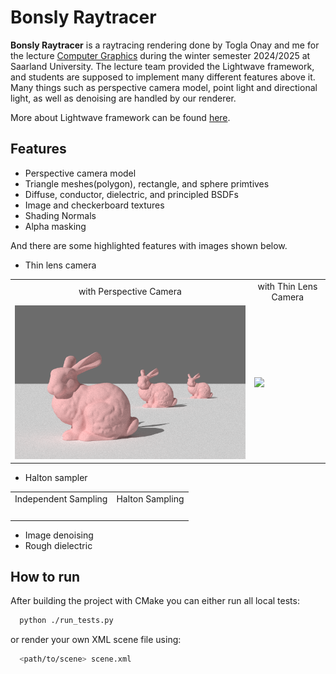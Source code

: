 # Bonsly Raytracer 
**Bonsly Raytracer** is a raytracing rendering done by Togla Onay and me for the lecture [Computer Graphics](https://graphics.cg.uni-saarland.de/courses/cg1-2024/index.html) during the winter semester 2024/2025 at Saarland University. The lecture team provided the Lightwave framework, and students are supposed to implement many different features above it. Many things such as perspective camera model, point light and directional light, as well as denoising are handled by our renderer.

More about Lightwave framework can be found [here](https://github.com/Wycole/Bonsly/blob/main/docs/README.md).

## Features
* Perspective camera model
* Triangle meshes(polygon), rectangle, and sphere primtives
* Diffuse, conductor, dielectric, and principled BSDFs
* Image and checkerboard textures
* Shading Normals
* Alpha masking

And there are some highlighted features with images shown below.
* Thin lens camera
<table>
<tr>
  <td align="center">with Perspective Camera</td>
  <td align="center">with Thin Lens Camera</td>
</tr>
<tr>
    <td><img src="features/thinlens/camera_perspective.png"</td>
    <td><img src="upload the PNG of thinlens_high_focal.ref"</td>
</tr>
</table>

* Halton sampler
<table>
<tr>
  <td align="center">Independent Sampling</td>
  <td align="center">Halton Sampling</td>
</tr>
<tr>
    <td><img src=""</td>
    <td><img src=""</td>
</tr>
</table>

* Image denoising
* Rough dielectric
## How to run
After building the project with CMake you can either run all local tests:
```bash
  python ./run_tests.py
```
or render your own XML scene file using:
```bash
  <path/to/scene> scene.xml
```
